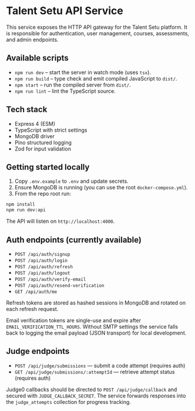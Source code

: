 # Talent Setu API Service

This service exposes the HTTP API gateway for the Talent Setu platform. It is responsible for authentication, user management, courses, assessments, and admin endpoints.

## Available scripts

- `npm run dev` – start the server in watch mode (uses `tsx`).
- `npm run build` – type check and emit compiled JavaScript to `dist/`.
- `npm start` – run the compiled server from `dist/`.
- `npm run lint` – lint the TypeScript source.

## Tech stack

- Express 4 (ESM)
- TypeScript with strict settings
- MongoDB driver
- Pino structured logging
- Zod for input validation

## Getting started locally

1. Copy `.env.example` to `.env` and update secrets.
2. Ensure MongoDB is running (you can use the root `docker-compose.yml`).
3. From the repo root run:

```bash
npm install
npm run dev:api
```

The API will listen on `http://localhost:4000`.

## Auth endpoints (currently available)

- `POST /api/auth/signup`
- `POST /api/auth/login`
- `POST /api/auth/refresh`
- `POST /api/auth/logout`
- `POST /api/auth/verify-email`
- `POST /api/auth/resend-verification`
- `GET /api/auth/me`

Refresh tokens are stored as hashed sessions in MongoDB and rotated on each refresh request.

Email verification tokens are single-use and expire after `EMAIL_VERIFICATION_TTL_HOURS`. Without SMTP settings the service falls back to logging the email payload (JSON transport) for local development.

## Judge endpoints

- `POST /api/judge/submissions` — submit a code attempt (requires auth)
- `GET /api/judge/submissions/:attemptId` — retrieve attempt status (requires auth)

Judge0 callbacks should be directed to `POST /api/judge/callback` and secured with `JUDGE_CALLBACK_SECRET`. The service forwards responses into the `judge_attempts` collection for progress tracking.
